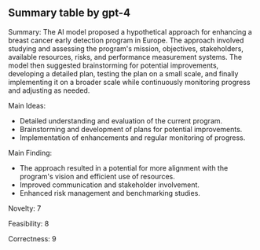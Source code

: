 ## Summary table by gpt-4
Summary: 
The AI model proposed a hypothetical approach for enhancing a breast cancer early detection program in Europe. The approach involved studying and assessing the program's mission, objectives, stakeholders, available resources, risks, and performance measurement systems. The model then suggested brainstorming for potential improvements, developing a detailed plan, testing the plan on a small scale, and finally implementing it on a broader scale while continuously monitoring progress and adjusting as needed.

Main Ideas: 
- Detailed understanding and evaluation of the current program.
- Brainstorming and development of plans for potential improvements.
- Implementation of enhancements and regular monitoring of progress.
  
Main Finding: 
- The approach resulted in a potential for more alignment with the program's vision and efficient use of resources.
- Improved communication and stakeholder involvement.
- Enhanced risk management and benchmarking studies.

Novelty: 7

Feasibility: 8

Correctness: 9